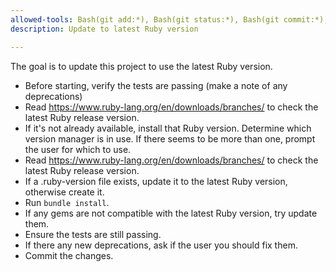 ```yaml
---
allowed-tools: Bash(git add:*), Bash(git status:*), Bash(git commit:*), WebFetch(domain:rubygems.org), Bash(ruby --version),Bash(bundle exec rake:*), WebFetch(domain:www.ruby-lang.org), Bash(bundle install:*), Bash(git add:*), Bash(git commit:*)
description: Update to latest Ruby version

---
```

The goal is to update this project to use the latest Ruby version.

- Before starting, verify the tests are passing (make a note of any deprecations)
- Read https://www.ruby-lang.org/en/downloads/branches/ to check the latest Ruby release version.
- If it's not already available, install that Ruby version. Determine which version manager is in use. If there seems to be more than one, prompt the user for which to use.
- Read https://www.ruby-lang.org/en/downloads/branches/ to check the latest Ruby release version.
- If a .ruby-version file exists, update it to the latest Ruby version, otherwise create it.
- Run `bundle install`.
- If any gems are not compatible with the latest Ruby version, try update them.
- Ensure the tests are still passing.
- If there any new deprecations, ask if the user you should fix them.
- Commit the changes.
